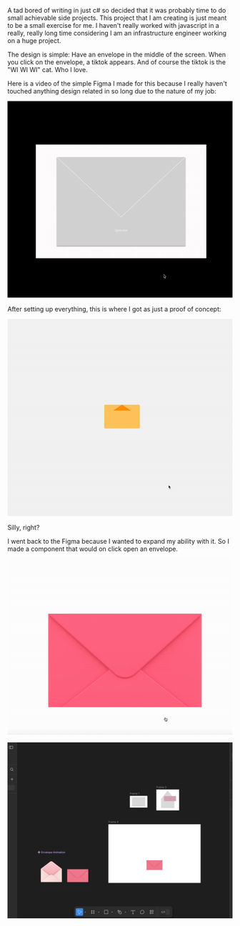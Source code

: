 A tad bored of writing in just c# so decided that it was probably time to do small achievable side projects. This project that I am creating is just meant to be a small exercise for me. I haven't really worked with javascript in a really, really long time considering I am an infrastructure engineer working on a huge project.

The design is simple:
Have an envelope in the middle of the screen.
When you click on the envelope, a tiktok appears.
And of course the tiktok is the "WI WI WI" cat. Who I love.

Here is a video of the simple Figma I made for this because I really haven't touched anything design related in so long due to the nature of my job:

![WIWIWIGIF](assets/wiwiwi_gif.gif)

After setting up everything, this is where I got as just a proof of concept:

![initialFlow](assets/initial_flow.gif)

Silly, right?

I went back to the Figma because I wanted to expand my ability with it. So I made a component that would on click open an envelope.

![EnvelopeOpening](assets/envelopegif.gif)

![figmaDesign](assets/figmascreenshot.png)

